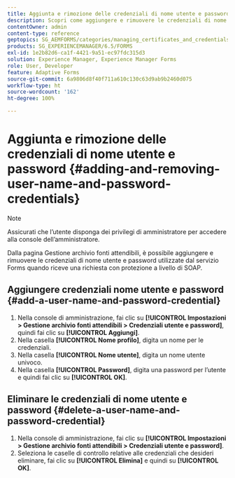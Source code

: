 ```yaml
---
title: Aggiunta e rimozione delle credenziali di nome utente e password
description: Scopri come aggiungere e rimuovere le credenziali di nome utente e password.
contentOwner: admin
content-type: reference
geptopics: SG_AEMFORMS/categories/managing_certificates_and_credentials
products: SG_EXPERIENCEMANAGER/6.5/FORMS
exl-id: 1e2b82d6-ca1f-4421-9a51-ec97fdc315d3
solution: Experience Manager, Experience Manager Forms
role: User, Developer
feature: Adaptive Forms
source-git-commit: 6a9806d8f40f711a610c130c63d9ab9b2460d075
workflow-type: ht
source-wordcount: '162'
ht-degree: 100%

---
```


# Aggiunta e rimozione delle credenziali di nome utente e password {#adding-and-removing-user-name-and-password-credentials}

>[!NOTE]
> 
> Assicurati che l’utente disponga dei privilegi di amministratore per accedere alla console dell’amministratore.

Dalla pagina Gestione archivio fonti attendibili, è possibile aggiungere e rimuovere le credenziali di nome utente e password utilizzate dal servizio Forms quando riceve una richiesta con protezione a livello di SOAP.

## Aggiungere credenziali nome utente e password {#add-a-user-name-and-password-credential}

1. Nella console di amministrazione, fai clic su **[!UICONTROL Impostazioni > Gestione archivio fonti attendibili > Credenziali utente e password]**, quindi fai clic su **[!UICONTROL Aggiungi]**.
1. Nella casella **[!UICONTROL Nome profilo]**, digita un nome per le credenziali.
1. Nella casella **[!UICONTROL Nome utente]**, digita un nome utente univoco.
1. Nella casella **[!UICONTROL Password]**, digita una password per l’utente e quindi fai clic su **[!UICONTROL OK]**.

## Eliminare le credenziali di nome utente e password {#delete-a-user-name-and-password-credential}

1. Nella console di amministrazione, fai clic su **[!UICONTROL Impostazioni > Gestione archivio fonti attendibili > Credenziali utente e password]**.
1. Seleziona le caselle di controllo relative alle credenziali che desideri eliminare, fai clic su **[!UICONTROL Elimina]** e quindi su **[!UICONTROL OK]**.
